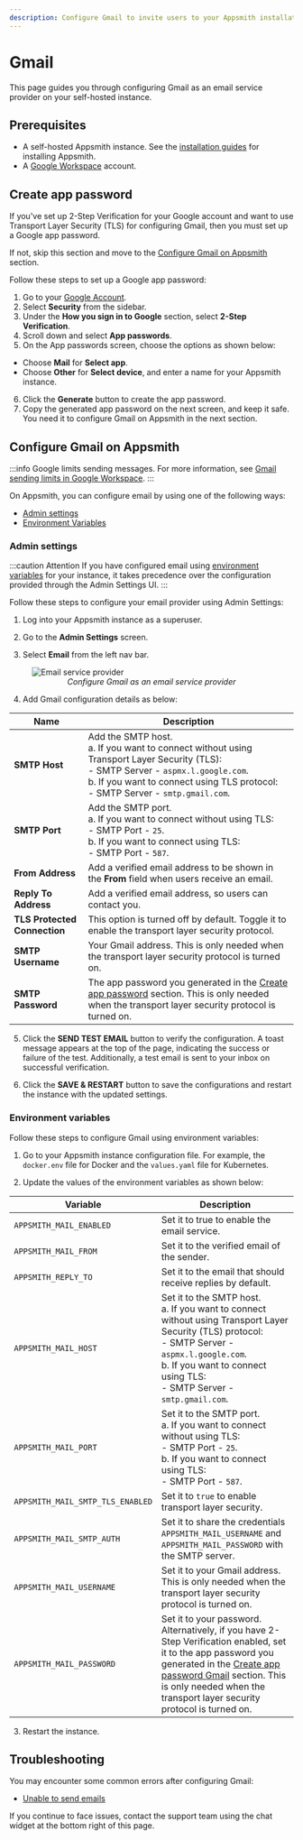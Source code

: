 ```yaml
---
description: Configure Gmail to invite users to your Appsmith installation
---
```


# Gmail
This page guides you through configuring Gmail as an email service provider on your self-hosted instance.

## Prerequisites
* A self-hosted Appsmith instance. See the [installation guides](/getting-started/setup/installation-guides) for installing Appsmith.
* A [Google Workspace](https://workspace.google.com/intl/en_in/) account.

## Create app password

If you've set up 2-Step Verification for your Google account and want to use Transport Layer Security (TLS) for configuring Gmail, then you must set up a Google app password. 

If not, skip this section and move to the [Configure Gmail on Appsmith](#configure-gmail-on-appsmith) section.

Follow these steps to set up a Google app password:

1. Go to your [Google Account](https://myaccount.google.com/).
2. Select **Security** from the sidebar.
3. Under the **How you sign in to Google** section, select **2-Step Verification**.
4. Scroll down and select **App passwords**. 
5. On the App passwords screen, choose the options as shown below:

 * Choose **Mail** for **Select app**. 
 * Choose **Other** for **Select device**, and enter a name for your Appsmith instance.

6. Click the **Generate** button to create the app password.
7. Copy the generated app password on the next screen, and keep it safe. You need it to configure Gmail on Appsmith in the next section.

## Configure Gmail on Appsmith

:::info
Google limits sending messages. For more information, see [Gmail sending limits in Google Workspace](https://support.google.com/a/answer/166852#).
:::

On Appsmith, you can configure email by using one of the following ways:

* [Admin settings](#admin-settings)
* [Environment Variables](#environment-variables)

### Admin settings

:::caution Attention
If you have configured email using [environment variables](#environment-variables) for your instance, it takes precedence over the configuration provided through the Admin Settings UI.
:::

Follow these steps to configure your email provider using Admin Settings:

1. Log into your Appsmith instance as a superuser.

2. Go to the **Admin Settings** screen.

3. Select **Email** from the left nav bar.

<figure>
<img src="/img/admin-settings-configure-email.png" style={{width: "100%", height: "auto"}} alt="Email service provider" />
<figcaption align="center"><i>Configure Gmail as an email service provider</i></figcaption>
</figure>

4. Add Gmail configuration details as below: 

 | Name | Description |
 |-----------|--------------|
 | **SMTP Host** | Add the SMTP host. <br/> a. If you want to connect without using Transport Layer Security (TLS): <br/> - SMTP Server - `aspmx.l.google.com`. <br/> b. If you want to connect using TLS protocol: <br/> - SMTP Server - `smtp.gmail.com`.|
 | **SMTP Port** | Add the SMTP port. <br/> a. If you want to connect without using TLS: <br/> - SMTP Port - `25`. <br/> b. If you want to connect using TLS: <br/> - SMTP Port - `587`.|
 | **From Address** | Add a verified email address to be shown in the **From** field when users receive an email. |
 | **Reply To Address** | Add a verified email address, so users can contact you. |
 | **TLS Protected Connection** | This option is turned off by default. Toggle it to enable the transport layer security protocol. |
 | **SMTP Username** | Your Gmail address. This is only needed when the transport layer security protocol is turned on.|
 | **SMTP Password** | The app password you generated in the [Create app password](#create-app-password) section. This is only needed when the transport layer security protocol is turned on. |

5. Click the **SEND TEST EMAIL** button to verify the configuration. A toast message appears at the top of the page, indicating the success or failure of the test. Additionally, a test email is sent to your inbox on successful verification.

6. Click the **SAVE & RESTART** button to save the configurations and restart the instance with the updated settings.

### Environment variables

Follow these steps to configure Gmail using environment variables:

1. Go to your Appsmith instance configuration file. For example, the `docker.env` file for Docker and the `values.yaml` file for Kubernetes.

2. Update the values of the environment variables as shown below:

 |Variable | Description |
 |-----------|--------------|
 | `APPSMITH_MAIL_ENABLED` | Set it to true to enable the email service. |
 | `APPSMITH_MAIL_FROM` | Set it to the verified email of the sender. |
 | `APPSMITH_REPLY_TO` | Set it to the email that should receive replies by default. |
 | `APPSMITH_MAIL_HOST` | Set it to the SMTP host. <br/> a. If you want to connect without using Transport Layer Security (TLS) protocol: <br/> - SMTP Server - `aspmx.l.google.com`. <br/> b. If you want to connect using TLS: <br/> - SMTP Server - `smtp.gmail.com`.|
 | `APPSMITH_MAIL_PORT` | Set it to the SMTP port. <br/> a. If you want to connect without using TLS: <br/> - SMTP Port - `25`. <br/> b. If you want to connect using TLS: <br/> - SMTP Port - `587`.|
 | `APPSMITH_MAIL_SMTP_TLS_ENABLED` | Set it to `true` to enable transport layer security. |
 | `APPSMITH_MAIL_SMTP_AUTH` | Set it to share the credentials `APPSMITH_MAIL_USERNAME` and `APPSMITH_MAIL_PASSWORD` with the SMTP server. |
 | `APPSMITH_MAIL_USERNAME` | Set it to your Gmail address. This is only needed when the transport layer security protocol is turned on.
 | `APPSMITH_MAIL_PASSWORD` | Set it to your password. Alternatively, if you have 2-Step Verification enabled, set it to the app password you generated in the [Create app password Gmail](#create-app-password) section. This is only needed when the transport layer security protocol is turned on. |

3. Restart the instance.

## Troubleshooting

You may encounter some common errors after configuring Gmail:

- [Unable to send emails](/help-and-support/troubleshooting-guide/deployment-errors#unable-to-send-emails)

If you continue to face issues, contact the support team using the chat widget at the bottom right of this page.
